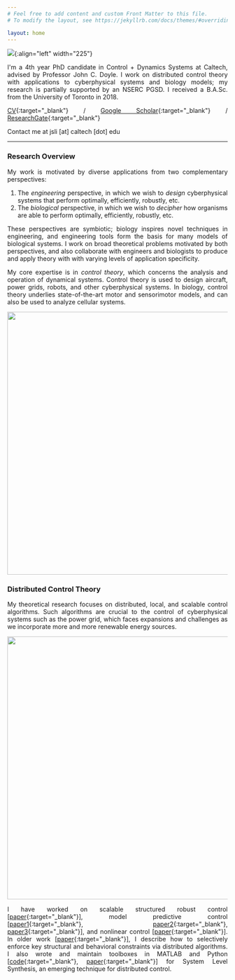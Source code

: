 ```yaml
---
# Feel free to add content and custom Front Matter to this file.
# To modify the layout, see https://jekyllrb.com/docs/themes/#overriding-theme-defaults

layout: home
---
```


<style>body {text-align: justify}</style>

![](/assets/profile_picture.jpeg){:align="left" width="225"}

I'm a 4th year PhD candidate in Control + Dynamics Systems at Caltech, advised by Professor John C. Doyle. I work on distributed control theory with applications to cyberphysical systems and biology models; my research is partially supported by an NSERC PGSD. I received a B.A.Sc. from the University of Toronto in 2018.

[CV](/assets/cv.pdf){:target="_blank"} / [Google Scholar](https://scholar.google.com/citations?user=4EQuvGEAAAAJ){:target="_blank"} / [ResearchGate](https://www.researchgate.net/profile/Jing-Shuang-Li){:target="_blank"}

Contact me at jsli [at] caltech [dot] edu

---

### **Research Overview**
My work is motivated by diverse applications from two complementary perspectives:

1. The *engineering* perspective, in which we wish to *design* cyberphysical systems that perform optimally, efficiently, robustly, etc.
2. The *biological* perspective, in which we wish to *decipher* how organisms are able to perform optimally, efficiently, robustly, etc.

These perspectives are symbiotic; biology inspires novel techniques in engineering, and engineering tools form the basis for many models of biological systems. I work on broad theoretical problems motivated by both perspectives, and also collaborate with engineers and biologists to produce and apply theory with with varying levels of application specificity.

My core expertise is in *control theory*, which concerns the analysis and operation of dynamical systems. Control theory is used to design aircraft, power grids, robots, and other cyberphysical systems. In biology, control theory underlies state-of-the-art motor and sensorimotor models, and can also be used to analyze cellular systems.

<p align="center">
 <img width="600" src="/assets/engineering_and_bio.jpeg">
</p>

### **Distributed Control Theory**
My theoretical research focuses on distributed, local, and scalable control algorithms. Such algorithms are crucial to the control of cyberphysical systems such as the power grid, which faces expansions and challenges as we incorporate more and more renewable energy sources. 

<p align="center">
 <img width="600" src="/assets/centralized_vs_distributed.jpeg">
</p>

I have worked on scalable structured robust control [[paper](https://arxiv.org/abs/2204.02493){:target="_blank"}], model predictive control [[paper1](https://arxiv.org/abs/2110.07010){:target="_blank"}, [paper2](https://arxiv.org/abs/2203.00780){:target="_blank"}, [paper3](https://arxiv.org/abs/2010.01292){:target="_blank"}], and nonlinear control [[paper](https://arxiv.org/abs/2205.02187){:target="_blank"}]. In older work [[paper](https://arxiv.org/abs/2006.05040){:target="_blank"}], I describe how to selectively enforce key structural and behavioral constraints via distributed algorithms. I also wrote and maintain toolboxes in MATLAB and Python [[code](https://github.com/sls-caltech/sls-code){:target="_blank"}, [paper](https://arxiv.org/abs/2004.12565){:target="_blank"}] for System Level Synthesis, an emerging technique for distributed control.
